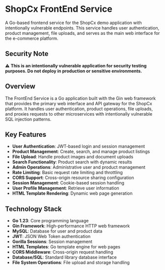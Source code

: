 # ShopCx FrontEnd Service

A Go-based frontend service for the ShopCx demo application with intentionally vulnerable endpoints. This service handles user authentication, product management, file uploads, and serves as the main web interface for the e-commerce platform.

## Security Note

⚠️ **This is an intentionally vulnerable application for security testing purposes. Do not deploy in production or sensitive environments.**

## Overview

The FrontEnd Service is a Go application built with the Gin web framework that provides the primary web interface and API gateway for the ShopCx platform. It handles user authentication, product operations, file uploads, and proxies requests to other microservices with intentionally vulnerable SQL injection patterns.

## Key Features

- **User Authentication**: JWT-based login and session management
- **Product Management**: Create, search, and manage product listings
- **File Upload**: Handle product images and document uploads
- **Search Functionality**: Product search with dynamic results
- **Admin Operations**: Administrative user and product management
- **Rate Limiting**: Basic request rate limiting and throttling
- **CORS Support**: Cross-origin resource sharing configuration
- **Session Management**: Cookie-based session handling
- **User Profile Management**: Retrieve user information
- **HTML Template Rendering**: Dynamic web page generation

## Technology Stack

- **Go 1.23**: Core programming language
- **Gin Framework**: High-performance HTTP web framework
- **MySQL**: Database for user and product data
- **JWT**: JSON Web Token authentication
- **Gorilla Sessions**: Session management
- **HTML Templates**: Go template engine for web pages
- **CORS Middleware**: Cross-origin request handling
- **Database/SQL**: Standard library database interface
- **File System Operations**: File upload and storage handling
